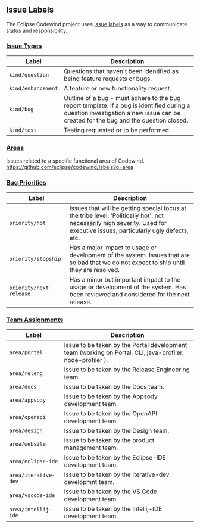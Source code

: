 ## Issue Labels
The Eclipse Codewind project uses [issue labels](https://github.com/eclipse/codewind/labels) as a way to communicate status and responsibility.


### [Issue Types](https://github.com/eclipse/codewind/labels?q=kind)

| Label        | Description
| ------------ |-------------
| `kind/question`| Questions that haven't been identified as being feature requests or bugs.
| `kind/enhancement`| A feature or new functionality request.
| `kind/bug`| Outline of a bug - must adhere to the bug report template. If a bug is identified during a question investigation a new issue can be created for the bug and the question closed.
| `kind/test`| Testing requested or to be performed.


### [Areas](https://github.com/eclipse/codewind/labels?q=area)
Issues related to a specific functional area of Codewind. https://github.com/eclipse/codewind/labels?q=area


### [Bug Priorities](https://github.com/eclipse/codewind/labels?q=priority) 
| Label        | Description
| ------------ |-------------
| `priority/hot`| Issues that will be getting special focus at the tribe level. 'Politically hot', not necessarily high severity. Used for executive issues, particularly ugly defects, etc.
| `priority/stopship`| Has a major impact to usage or development of the system. Issues that are so bad that we do not expect to ship until they are resolved. 
| `priority/next release`| Has a minor but important impact to the usage or development of the system. Has been reviewed and considered for the next release. 


### [Team Assignments](https://github.com/eclipse/codewind/labels?q=area)
| Label        | Description
| ------------ |-------------
| `area/portal` | Issue to be taken by the Portal development team (working on Portal, CLI, java-profiler, node-profiler ).
| `area/releng` | Issue to be taken by the Release Engineering team.
| `area/docs` | Issue to be taken by the Docs team.
| `area/appsody` | Issue to be taken by the Appsody development team.
| `area/openapi` | Issue to be taken by the OpenAPI development team.
| `area/design` | Issue to be taken by the Design team.
| `area/website` | Issue to be taken by the product management team.
| `area/eclipse-ide` | Issue to be taken by the Eclipse-IDE development team.
| `area/iterative-dev` | Issue to be taken by the Iterative-dev developmnt team.
| `area/vscode-ide` | Issue to be taken by the VS Code development team.
| `area/intellij-ide` | Issue to be taken by the Intellij-IDE development team.
